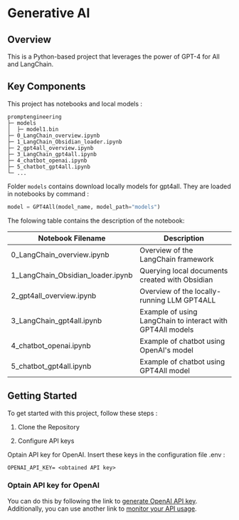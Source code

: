 # Generative AI

## Overview 

This is a Python-based project that leverages the power of GPT-4 for All and LangChain. 


## Key Components 

This project has notebooks and local models : 

```
promptengineering
├─ models
│  ├─ model1.bin
├─ 0_LangChain_overview.ipynb 
├─ 1_LangChain_Obsidian_loader.ipynb   
├─ 2_gpt4all_overview.ipynb  
├─ 3_LangChain_gpt4all.ipynb   
├─ 4_chatbot_openai.ipynb 
├─ 5_chatbot_gpt4all.ipynb 
└─ ...
```

Folder `models` contains download locally models for gpt4all.
They are loaded in notebooks by command : 
```python
model = GPT4All(model_name, model_path="models")
```
The folowing table contains the description of the notebook:  

| Notebook Filename                        | Description                                                   |
|-------------------------------------------|---------------------------------------------------------------|
| 0_LangChain_overview.ipynb               | Overview of the LangChain framework                            |
| 1_LangChain_Obsidian_loader.ipynb        | Querying local documents created with Obsidian               |
| 2_gpt4all_overview.ipynb                 | Overview of the locally-running LLM GPT4ALL                   |
| 3_LangChain_gpt4all.ipynb                | Example of using LangChain to interact with GPT4All models |
| 4_chatbot_openai.ipynb                   | Example of chatbot using  OpenAI's model                                |
| 5_chatbot_gpt4all.ipynb                  | Example of chatbot using GPT4All model                        |




## Getting Started

To get started with this project, follow these steps :

1. Clone the Repository 

2. Configure API keys 

Optain API key for OpenAI. Insert these keys in the configuration file .env : 

```.env
OPENAI_API_KEY= <obtained API key>
```


### Optain API key for OpenAI

You can do this by following the link to [generate OpenAI API key](https://platform.openai.com/account/api-keys).  
Additionally, you can use another link to [monitor your API usage](https://platform.openai.com/account/usage).